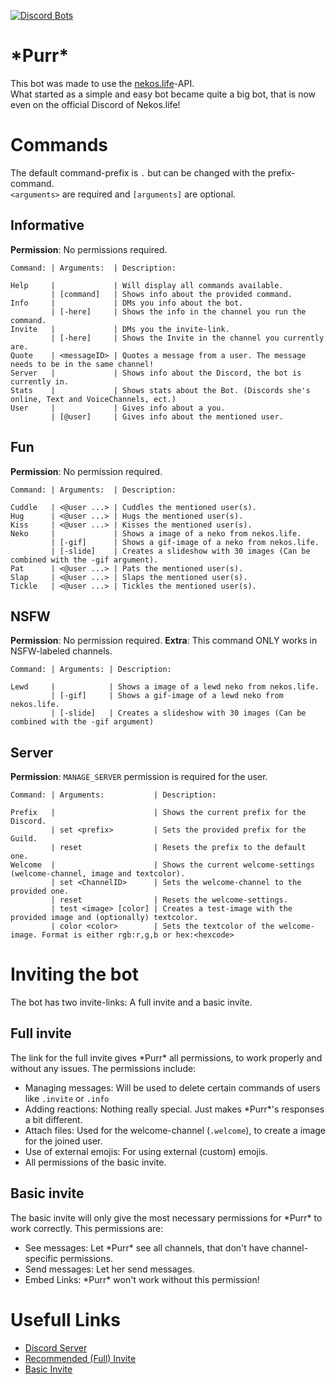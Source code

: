 [![Discord Bots](https://discordbots.org/api/widget/425382319449309197.svg)](https://discordbots.org/bot/425382319449309197)

# \*Purr*
This bot was made to use the [nekos.life](https://nekos.life)-API.  
What started as a simple and easy bot became quite a big bot, that is now even on the official Discord of Nekos.life!

# Commands
The default command-prefix is `.` but can be changed with the prefix-command.  
`<arguments>` are required and `[arguments]` are optional.

## Informative
**Permission**: No permissions required.
```
Command: | Arguments:  | Description:

Help     |             | Will display all commands available.
         | [command]   | Shows info about the provided command.
Info     |             | DMs you info about the bot.
         | [-here]     | Shows the info in the channel you run the command.
Invite   |             | DMs you the invite-link.
         | [-here]     | Shows the Invite in the channel you currently are.
Quote    | <messageID> | Quotes a message from a user. The message needs to be in the same channel!
Server   |             | Shows info about the Discord, the bot is currently in.
Stats    |             | Shows stats about the Bot. (Discords she's online, Text and VoiceChannels, ect.)
User     |             | Gives info about a you.
         | [@user]     | Gives info about the mentioned user.
```

## Fun
**Permission**: No permission required.
```
Command: | Arguments:  | Description:

Cuddle   | <@user ...> | Cuddles the mentioned user(s).
Hug      | <@user ...> | Hugs the mentioned user(s).
Kiss     | <@user ...> | Kisses the mentioned user(s).
Neko     |             | Shows a image of a neko from nekos.life.
         | [-gif]      | Shows a gif-image of a neko from nekos.life.
         | [-slide]    | Creates a slideshow with 30 images (Can be combined with the -gif argument).
Pat      | <@user ...> | Pats the mentioned user(s).
Slap     | <@user ...> | Slaps the mentioned user(s).
Tickle   | <@user ...> | Tickles the mentioned user(s).
```

## NSFW
**Permission**: No permission required.
**Extra**: This command ONLY works in NSFW-labeled channels.
```
Command: | Arguments: | Description:

Lewd     |            | Shows a image of a lewd neko from nekos.life.
         | [-gif]     | Shows a gif-image of a lewd neko from nekos.life.
         | [-slide]   | Creates a slideshow with 30 images (Can be combined with the -gif argument)
```

## Server
**Permission**: `MANAGE_SERVER` permission is required for the user.
```
Command: | Arguments:           | Description:

Prefix   |                      | Shows the current prefix for the Discord.
         | set <prefix>         | Sets the provided prefix for the Guild.
         | reset                | Resets the prefix to the default one.
Welcome  |                      | Shows the current welcome-settings (welcome-channel, image and textcolor).
         | set <ChannelID>      | Sets the welcome-channel to the provided one.
         | reset                | Resets the welcome-settings.
         | test <image> [color] | Creates a test-image with the provided image and (optionally) textcolor.
         | color <color>        | Sets the textcolor of the welcome-image. Format is either rgb:r,g,b or hex:<hexcode>
```

# Inviting the bot
The bot has two invite-links: A full invite and a basic invite.

## Full invite
The link for the full invite gives \*Purr* all permissions, to work properly and without any issues.
The permissions include:
* Managing messages: Will be used to delete certain commands of users like `.invite` or `.info`
* Adding reactions: Nothing really special. Just makes \*Purr*'s responses a bit different.
* Attach files: Used for the welcome-channel (`.welcome`), to create a image for the joined user.
* Use of external emojis: For using external (custom) emojis.
* All permissions of the basic invite.

## Basic invite
The basic invite will only give the most necessary permissions for \*Purr* to work correctly.
This permissions are:
* See messages: Let \*Purr* see all channels, that don't have channel-specific permissions.
* Send messages: Let her send messages.
* Embed Links: \*Purr* won't work without this permission!

# Usefull Links
* [Discord Server](https://discord.gg/NB7AFqn)
* [Recommended (Full) Invite](https://discordapp.com/oauth2/authorize?client_id=425382319449309197&permissions=322624&scope=bot)
* [Basic Invite](https://discordapp.com/oauth2/authorize?client_id=425382319449309197&permissions=19456&scope=bot)

